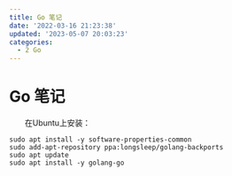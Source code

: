 ```yaml
---
title: Go 笔记
date: '2022-03-16 21:23:38'
updated: '2023-05-07 20:03:23'
categories:
  - 2 Go
---
```

# Go 笔记

　　在Ubuntu上安装：

```shell
sudo apt install -y software-properties-common
sudo add-apt-repository ppa:longsleep/golang-backports
sudo apt update
sudo apt install -y golang-go
```

